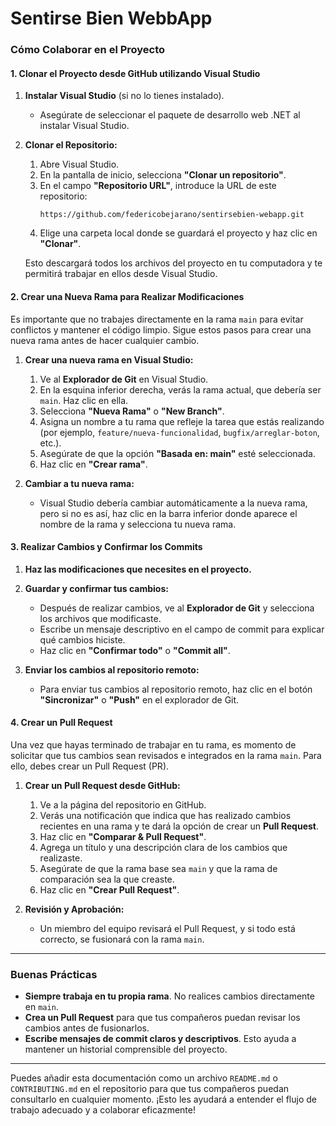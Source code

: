 # Sentirse Bien WebbApp

### Cómo Colaborar en el Proyecto

#### 1. Clonar el Proyecto desde GitHub utilizando Visual Studio

1. **Instalar Visual Studio** (si no lo tienes instalado).
   - Asegúrate de seleccionar el paquete de desarrollo web .NET al instalar Visual Studio.

2. **Clonar el Repositorio:**
   1. Abre Visual Studio.
   2. En la pantalla de inicio, selecciona **"Clonar un repositorio"**.
   3. En el campo **"Repositorio URL"**, introduce la URL de este repositorio:
      ```
      https://github.com/federicobejarano/sentirsebien-webapp.git
      ```
   4. Elige una carpeta local donde se guardará el proyecto y haz clic en **"Clonar"**.
   
   Esto descargará todos los archivos del proyecto en tu computadora y te permitirá trabajar en ellos desde Visual Studio.

#### 2. Crear una Nueva Rama para Realizar Modificaciones

Es importante que no trabajes directamente en la rama `main` para evitar conflictos y mantener el código limpio. Sigue estos pasos para crear una nueva rama antes de hacer cualquier cambio.

1. **Crear una nueva rama en Visual Studio:**
   1. Ve al **Explorador de Git** en Visual Studio.
   2. En la esquina inferior derecha, verás la rama actual, que debería ser `main`. Haz clic en ella.
   3. Selecciona **"Nueva Rama"** o **"New Branch"**.
   4. Asigna un nombre a tu rama que refleje la tarea que estás realizando (por ejemplo, `feature/nueva-funcionalidad`, `bugfix/arreglar-boton`, etc.).
   5. Asegúrate de que la opción **"Basada en: main"** esté seleccionada.
   6. Haz clic en **"Crear rama"**.

2. **Cambiar a tu nueva rama:**
   - Visual Studio debería cambiar automáticamente a la nueva rama, pero si no es así, haz clic en la barra inferior donde aparece el nombre de la rama y selecciona tu nueva rama.

#### 3. Realizar Cambios y Confirmar los Commits

1. **Haz las modificaciones que necesites en el proyecto.**
   
2. **Guardar y confirmar tus cambios:**
   - Después de realizar cambios, ve al **Explorador de Git** y selecciona los archivos que modificaste.
   - Escribe un mensaje descriptivo en el campo de commit para explicar qué cambios hiciste.
   - Haz clic en **"Confirmar todo"** o **"Commit all"**.

3. **Enviar los cambios al repositorio remoto:**
   - Para enviar tus cambios al repositorio remoto, haz clic en el botón **"Sincronizar"** o **"Push"** en el explorador de Git.

#### 4. Crear un Pull Request

Una vez que hayas terminado de trabajar en tu rama, es momento de solicitar que tus cambios sean revisados e integrados en la rama `main`. Para ello, debes crear un Pull Request (PR).

1. **Crear un Pull Request desde GitHub:**
   1. Ve a la página del repositorio en GitHub.
   2. Verás una notificación que indica que has realizado cambios recientes en una rama y te dará la opción de crear un **Pull Request**.
   3. Haz clic en **"Comparar & Pull Request"**.
   4. Agrega un título y una descripción clara de los cambios que realizaste.
   5. Asegúrate de que la rama base sea `main` y que la rama de comparación sea la que creaste.
   6. Haz clic en **"Crear Pull Request"**.

2. **Revisión y Aprobación:**
   - Un miembro del equipo revisará el Pull Request, y si todo está correcto, se fusionará con la rama `main`.

---

### Buenas Prácticas

- **Siempre trabaja en tu propia rama**. No realices cambios directamente en `main`.
- **Crea un Pull Request** para que tus compañeros puedan revisar los cambios antes de fusionarlos.
- **Escribe mensajes de commit claros y descriptivos**. Esto ayuda a mantener un historial comprensible del proyecto.

---

Puedes añadir esta documentación como un archivo `README.md` o `CONTRIBUTING.md` en el repositorio para que tus compañeros puedan consultarlo en cualquier momento. ¡Esto les ayudará a entender el flujo de trabajo adecuado y a colaborar eficazmente!
